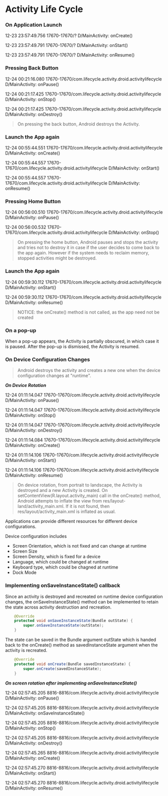 # Activity Life Cycle

### On Application Launch

12-23 23:57:49.756 17670-17670/? D/MainActivity: onCreate()

12-23 23:57:49.791 17670-17670/? D/MainActivity: onStart()

12-23 23:57:49.791 17670-17670/? D/MainActivity: onResume()


### Pressing Back Button

12-24 00:21:16.080 17670-17670/com.lifecycle.activity.droid.activitylifecycle D/MainActivity: onPause()

12-24 00:21:17.425 17670-17670/com.lifecycle.activity.droid.activitylifecycle D/MainActivity: onStop()

12-24 00:21:17.425 17670-17670/com.lifecycle.activity.droid.activitylifecycle D/MainActivity: onDestroy()

> On pressing the back button, Android destroys the Activity.


### Launch the App again

12-24 00:55:44.551 17670-17670/com.lifecycle.activity.droid.activitylifecycle D/MainActivity: onCreate()

12-24 00:55:44.557 17670-17670/com.lifecycle.activity.droid.activitylifecycle D/MainActivity: onStart()

12-24 00:55:44.557 17670-17670/com.lifecycle.activity.droid.activitylifecycle D/MainActivity: onResume()


### Pressing Home Button

12-24 00:56:00.510 17670-17670/com.lifecycle.activity.droid.activitylifecycle D/MainActivity: onPause()

12-24 00:56:00.532 17670-17670/com.lifecycle.activity.droid.activitylifecycle D/MainActivity: onStop()

> On pressing the home button, Android pauses and stops the activity and tries not to destroy it in case if the user decides to come back to the app again. However if the system needs to reclaim memory, stopped activities might be destroyed.


### Launch the App again

12-24 00:59:30.112 17670-17670/com.lifecycle.activity.droid.activitylifecycle D/MainActivity: onStart()

12-24 00:59:30.112 17670-17670/com.lifecycle.activity.droid.activitylifecycle D/MainActivity: onResume()

> NOTICE: the onCreate() method is not called, as the app need not be created


### On a pop-up

When a pop-up appears, the Activity is partially obscured, in which case it is paused. After the pop-up is dismissed, the Activity is resumed.


### On Device Configuration Changes

> Android destroys the activity and creates a new one when the device configuration changes at "runtime".

<b><i> On Device Rotation </i></b>

12-24 01:11:14.047 17670-17670/com.lifecycle.activity.droid.activitylifecycle D/MainActivity: onPause()

12-24 01:11:14.047 17670-17670/com.lifecycle.activity.droid.activitylifecycle D/MainActivity: onStop()

12-24 01:11:14.047 17670-17670/com.lifecycle.activity.droid.activitylifecycle D/MainActivity: onDestroy()


12-24 01:11:14.084 17670-17670/com.lifecycle.activity.droid.activitylifecycle D/MainActivity: onCreate()

12-24 01:11:14.106 17670-17670/com.lifecycle.activity.droid.activitylifecycle D/MainActivity: onStart()

12-24 01:11:14.106 17670-17670/com.lifecycle.activity.droid.activitylifecycle D/MainActivity: onResume()

> On device rotation, from portrait to landscape, the Activity is destroyed and a new Activity is created. On setContentView(R.layout.activity_main) call in the onCreate() method, Android attempts to inflate the view from res/layout-land/activity_main.xml. If it is not found, then res/layout/activity_main.xml is inflated as usual. 

Applications can provide different resources for different device configurations. 

Device configuration includes
* Screen Orientation, which is not fixed and can change at runtime
* Screen Size
* Screen Density, which is fixed for a device
* Language, which could be changed at runtime
* Keyboard type, which could be chagned at runtime
* Dock Mode


### Implementing onSaveInstanceState() callback

Since an activity is destroyed and recreated on runtime device configuration changes, the onSaveInstanceState() method can be implemented to retain the state across activity destruction and recreation.

```java
    @Override
    protected void onSaveInstanceState(Bundle outState) {
        super.onSaveInstanceState(outState);
    }
```
The state can be saved in the Bundle argument outState which is handed back to the onCreate() method as savedInstanceState argument when the activity is recreated.

```java
    @Override
    protected void onCreate(Bundle savedInstanceState) {
        super.onCreate(savedInstanceState);
    }
```

<b><i> On screen rotation after implementing onSaveInstanceState() </i></b>

12-24 02:57:45.205 8816-8816/com.lifecycle.activity.droid.activitylifecycle D/MainActivity: onPause()

12-24 02:57:45.205 8816-8816/com.lifecycle.activity.droid.activitylifecycle D/MainActivity: onSaveInstanceState()

12-24 02:57:45.205 8816-8816/com.lifecycle.activity.droid.activitylifecycle D/MainActivity: onStop()

12-24 02:57:45.205 8816-8816/com.lifecycle.activity.droid.activitylifecycle D/MainActivity: onDestroy()

12-24 02:57:45.265 8816-8816/com.lifecycle.activity.droid.activitylifecycle D/MainActivity: onCreate()

12-24 02:57:45.270 8816-8816/com.lifecycle.activity.droid.activitylifecycle D/MainActivity: onStart()

12-24 02:57:45.270 8816-8816/com.lifecycle.activity.droid.activitylifecycle D/MainActivity: onResume()



